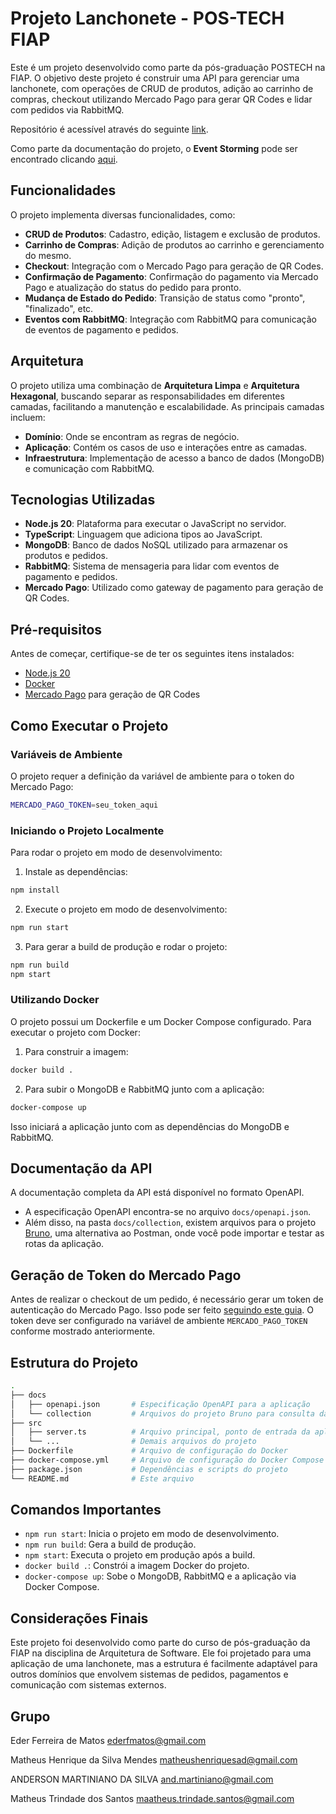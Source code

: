 # Projeto Lanchonete - POS-TECH FIAP

Este é um projeto desenvolvido como parte da pós-graduação POSTECH na FIAP. O objetivo deste projeto é construir uma API para gerenciar uma lanchonete, com operações de CRUD de produtos, adição ao carrinho de compras, checkout utilizando Mercado Pago para gerar QR Codes e lidar com pedidos via RabbitMQ.

Repositório é acessível através do seguinte [link](https://github.com/matheustrindade/lanchonete-9soat-fase1).

Como parte da documentação do projeto, o **Event Storming** pode ser encontrado clicando [aqui](https://miro.com/welcomeonboard/TjBPbFk2Vm55M0J0MG1PTFNwVDY3SlRDbXcyekFJbWJ3VU9TdjZGVVNJMk9obE5lbk5HN2dHclptZkVIS2ZIYnwzNDU4NzY0NjAwNTc0OTY5MTY1fDI=?share_link_id=865524717032).

## Funcionalidades

O projeto implementa diversas funcionalidades, como:

- **CRUD de Produtos**: Cadastro, edição, listagem e exclusão de produtos.
- **Carrinho de Compras**: Adição de produtos ao carrinho e gerenciamento do mesmo.
- **Checkout**: Integração com o Mercado Pago para geração de QR Codes.
- **Confirmação de Pagamento**: Confirmação do pagamento via Mercado Pago e atualização do status do pedido para pronto.
- **Mudança de Estado do Pedido**: Transição de status como "pronto", "finalizado", etc.
- **Eventos com RabbitMQ**: Integração com RabbitMQ para comunicação de eventos de pagamento e pedidos.

## Arquitetura

O projeto utiliza uma combinação de **Arquitetura Limpa** e **Arquitetura Hexagonal**, buscando separar as responsabilidades em diferentes camadas, facilitando a manutenção e escalabilidade. As principais camadas incluem:

- **Domínio**: Onde se encontram as regras de negócio.
- **Aplicação**: Contém os casos de uso e interações entre as camadas.
- **Infraestrutura**: Implementação de acesso a banco de dados (MongoDB) e comunicação com RabbitMQ.

## Tecnologias Utilizadas

- **Node.js 20**: Plataforma para executar o JavaScript no servidor.
- **TypeScript**: Linguagem que adiciona tipos ao JavaScript.
- **MongoDB**: Banco de dados NoSQL utilizado para armazenar os produtos e pedidos.
- **RabbitMQ**: Sistema de mensageria para lidar com eventos de pagamento e pedidos.
- **Mercado Pago**: Utilizado como gateway de pagamento para geração de QR Codes.

## Pré-requisitos

Antes de começar, certifique-se de ter os seguintes itens instalados:

- [Node.js 20](https://nodejs.org/)
- [Docker](https://www.docker.com/)
- [Mercado Pago](https://www.mercadopago.com.br/developers/pt/reference/payments/_payments/post) para geração de QR Codes

## Como Executar o Projeto

### Variáveis de Ambiente

O projeto requer a definição da variável de ambiente para o token do Mercado Pago:

```bash
MERCADO_PAGO_TOKEN=seu_token_aqui
```

### Iniciando o Projeto Localmente

Para rodar o projeto em modo de desenvolvimento:

1. Instale as dependências:

```bash
npm install
```

2. Execute o projeto em modo de desenvolvimento:

```bash
npm run start
```

3. Para gerar a build de produção e rodar o projeto:

```bash
npm run build
npm start
```

### Utilizando Docker

O projeto possui um Dockerfile e um Docker Compose configurado. Para executar o projeto com Docker:

1. Para construir a imagem:

```bash
docker build .
```

2. Para subir o MongoDB e RabbitMQ junto com a aplicação:

```bash
docker-compose up
```

Isso iniciará a aplicação junto com as dependências do MongoDB e RabbitMQ.

## Documentação da API

A documentação completa da API está disponível no formato OpenAPI.

- A especificação OpenAPI encontra-se no arquivo `docs/openapi.json`.
- Além disso, na pasta `docs/collection`, existem arquivos para o projeto [Bruno](https://docs.usebruno.com/), uma alternativa ao Postman, onde você pode importar e testar as rotas da aplicação.

## Geração de Token do Mercado Pago

Antes de realizar o checkout de um pedido, é necessário gerar um token de autenticação do Mercado Pago. Isso pode ser feito [seguindo este guia](https://www.mercadopago.com.br/developers/pt/reference/payments/_payments/post). O token deve ser configurado na variável de ambiente `MERCADO_PAGO_TOKEN` conforme mostrado anteriormente.

## Estrutura do Projeto

```bash
.
├── docs
│   ├── openapi.json       # Especificação OpenAPI para a aplicação
│   └── collection         # Arquivos do projeto Bruno para consulta da API
├── src
│   ├── server.ts          # Arquivo principal, ponto de entrada da aplicação
│   └── ...                # Demais arquivos do projeto
├── Dockerfile             # Arquivo de configuração do Docker
├── docker-compose.yml     # Arquivo de configuração do Docker Compose
├── package.json           # Dependências e scripts do projeto
└── README.md              # Este arquivo
```

## Comandos Importantes

- `npm run start`: Inicia o projeto em modo de desenvolvimento.
- `npm run build`: Gera a build de produção.
- `npm start`: Executa o projeto em produção após a build.
- `docker build .`: Constrói a imagem Docker do projeto.
- `docker-compose up`: Sobe o MongoDB, RabbitMQ e a aplicação via Docker Compose.

## Considerações Finais

Este projeto foi desenvolvido como parte do curso de pós-graduação da FIAP na disciplina de Arquitetura de Software. Ele foi projetado para uma aplicação de uma lanchonete, mas a estrutura é facilmente adaptável para outros domínios que envolvem sistemas de pedidos, pagamentos e comunicação com sistemas externos.

## Grupo

Eder Ferreira de Matos
[ederfmatos@gmail.com](ederfmatos@gmail.com)

Matheus Henrique da Silva Mendes
[matheushenriquesad@gmail.com](ederfmatos@gmail.com)

ANDERSON MARTINIANO DA SILVA
[and.martiniano@gmail.com](and.martiniano@gmail.com)

Matheus Trindade dos Santos
[maatheus.trindade.santos@gmail.com](maatheus.trindade.santos@gmail.com)